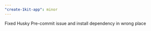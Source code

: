 ```yaml
---
"create-1kit-app": minor
---
```


Fixed Husky Pre-commit issue and install dependency in wrong place
